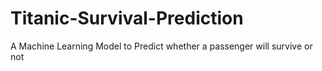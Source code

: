 # Titanic-Survival-Prediction
A Machine Learning Model to Predict whether a passenger will survive or not
